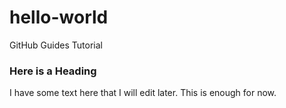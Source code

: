 # hello-world
GitHub Guides Tutorial

### Here is a Heading

I have some text here that I will edit later. This is enough for now.
